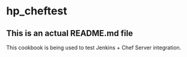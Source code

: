 # hp_cheftest

## This is an actual README.md file

This cookbook is being used to test Jenkins + Chef Server integration.
